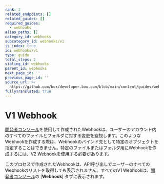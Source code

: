 ```yaml
---
rank: 2
related_endpoints: []
related_guides: []
required_guides:
  - webhooks
alias_paths: []
category_id: webhooks
subcategory_id: webhooks/v1
is_index: true
id: webhooks/v1
type: guide
total_steps: 2
sibling_id: webhooks
parent_id: webhooks
next_page_id: ''
previous_page_id: ''
source_url: >-
  https://github.com/box/developer.box.com/blob/main/content/guides/webhooks/v1/index.md
fullyTranslated: true
---
```

# V1 Webhook

[開発者コンソール][console]を使用して作成されたWebhookは、ユーザーのアカウント内のすべてのファイルとフォルダに対する変更を監視します。このようなWebhookを作成する際は、Webhookのバインド先として特定のオブジェクトを指定することはできません。特定のファイルまたはフォルダ用にWebhookを作成するには、[V2 Webhook][v2]を使用する必要があります。

<Message type="warning">

このプロセスで作成されたWebhookは、API呼び出しでユーザーのすべてのWebhookのリストを取得しても表示されません。すべてのV1 Webhookは、[開発者コンソール][console]の \[**Webhook**] タブに表示されます。

</Message>

[devconsole]: https://app.box.com/developers/console

[list_webhooks]: g://webhooks/v2/list-v2

[v2]: g://webhooks/v2

[console]: https://app.box.com/developers/console
